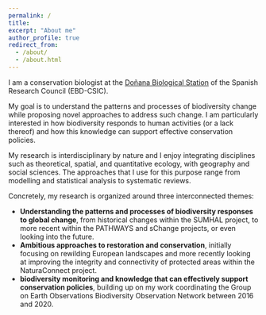```yaml
---
permalink: /
title: 
excerpt: "About me"
author_profile: true
redirect_from: 
  - /about/
  - /about.html
---
```


I am a conservation biologist at the [Doñana Biological Station](https://ebd.csic.es) of the Spanish Research Council (EBD-CSIC). 

My goal is to understand the patterns and processes of biodiversity change while proposing novel approaches to address such change. I am particularly interested in how biodiversity responds to human activities (or a lack thereof) and how this knowledge can support effective conservation policies. 

My research is interdisciplinary by nature and I enjoy integrating disciplines such as theoretical, spatial, and quantitative ecology, with geography and social sciences. The approaches that I use for this purpose range from modelling and statistical analysis to systematic reviews. 

Concretely, my research is organized around three interconnected themes:

* <b>Understanding the patterns and processes of biodiversity responses to global change</b>, from historical changes within the SUMHAL project, to more recent within the PATHWAYS and sChange projects, or even looking into the future. 
* <b>Ambitious approaches to restoration and conservation</b>, initially focusing on rewilding European landscapes and more recently looking at improving the integrity and connectivity of protected areas within the NaturaConnect project.
* <b>biodiversity monitoring and knowledge that can effectively support conservation policies</b>, building up on my work coordinating the Group on Earth Observations Biodiversity Observation Network between 2016 and 2020.
